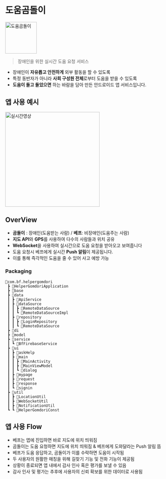 # 도움곰돌이

<img src="https://user-images.githubusercontent.com/50831854/188374855-01bd3ea7-285e-49b7-9896-9c43e51095d2.png" alt="도움곰돌이" width="100" height = "100" />

> 장애인을 위한 실시간 도움 요청 서비스

- 장애인이 **자유롭고 안전하게** 외부 활동을 할 수 있도록
- 특정 동반자가 아니라 **사회 구성원 전체**로부터 도움을 받을 수 있도록
- **도움이 돌고 돌았으면** 하는 바람을 담아 만든 안드로이드 앱 서비스입니다.

## 앱 사용 예시
<img src = "https://user-images.githubusercontent.com/50831854/188384358-3d8ae430-2deb-4056-9d2d-0b1e218a0049.gif" alt="실시간영상" width = "300" />

## OverView
- **곰돌이** : 장애인(도움받는 사람) / **베프**: 비장애인(도움주는 사람)
- **지도 API**와 **GPS**를 사용하여 다수의 사람들과 위치 공유
- **WebSocket**을 사용하여 실시간으로 도움 요청을 받아오고 보여줍니다
- 도움 요청시 베프에게 실시간 **Push 알림**이 제공됩니다.
- 이를 통해 즉각적인 도움을 줄 수 있어 사고 예방 가능

### Packaging
```text
🎈com.bf.helpergomdori
 ┣ 📃HelperGomdoriApplication
 ┣ 📂base
 ┣ 📂data  
 ┃ ┣ 📃ApiService
 ┃ ┣ 📂dataSource 
 ┃ ┃ ┣ 📃RemoteDataSource
 ┃ ┃ ┗ 📃RemoteDataSourceImpl
 ┃ ┣ 📂repository 
 ┃ ┃ ┣ 📃LoginRepository
 ┃ ┃ ┗ 📃RemoteDataSource
 ┣ 📂di
 ┣ 📂model
 ┣ 📂service
 ┃ ┗ 📃BfFirebaseService
 ┣ 📂ui
 ┃ ┣ 📂askHelp
 ┃ ┣ 📂main 
 ┃ ┃ ┣ 📃MainActivity
 ┃ ┃ ┣ 📃MainViewModel
 ┃ ┃ ┗ 📂dialog
 ┃ ┣ 📂mypage
 ┃ ┣ 📂request
 ┃ ┣ 📂response
 ┃ ┗ 📂signin  
 ┣ 📂util
 ┃ ┣ 📃LocationUtil
 ┃ ┣ 📃WebSocketUtil
 ┃ ┣ 📃NotificationUtil
 ┗ ┗ 📃HelperGomdoriConst
```

## 앱 사용 Flow
- 베프는 앱에 진입하면 바로 지도에 위치 띄워짐
- 곰돌이는 도움 요청하면 지도에 위치 띄워짐 & 베프에게 도와달라는 Push 알림 뜸
- 베프가 도움 응답하고, 곰돌이가 이를 수락하면 도움이 시작됨
- 두 사용자의 원활한 매칭을 위해 길찾기 기능 및 전화 기능이 제공됨
- 상황이 종료되면 앱 내에서 감사 인사 혹은 평가를 보낼 수 있음
- 감사 인사 및 평가는 추후에 사용자의 신뢰 확보를 위한 데이터로 사용됨
